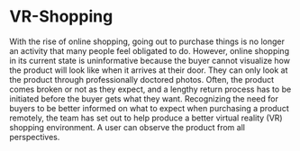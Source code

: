# VR-Shopping
With the rise of online shopping, going out to purchase things is no longer an activity that many people feel obligated to do. However, online shopping in its current state is uninformative because the buyer cannot visualize how the product will look like when it arrives at their door. They can only look at the product through professionally doctored photos. Often, the product comes broken or not as they expect, and a lengthy return process has to be initiated before the buyer gets what they want. Recognizing the need for buyers to be better informed on what to expect when purchasing a product remotely, the team has set out to help produce a better virtual reality (VR) shopping environment. A user can observe the product from all perspectives.
